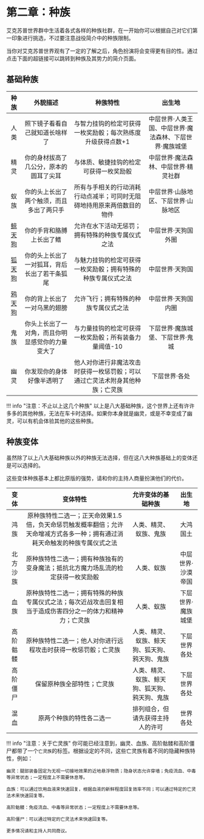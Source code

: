 # 第二章：种族

艾克苏普世界群中生活着各式各样的种族社群，在一开始你可以根据自己对它们第一印象进行挑选，不过要注意战役简介中的种族限制。

当你对艾克苏普世界观有了一定的了解之后，角色扮演将会变得更有目的性。通过点击下面的超链接可以跳转到种族及其势力的简介页面。

## 基础种族

种族|外貌描述|种族特性|出生地
:--:|:--:|:--:|:--:
人类|照下镜子看看自己就知道长啥样了|与智力挂钩的检定可获得一枚奖励骰；每次熟练度升级获得点数+1|中层世界·人类王国、中层世界·魔法森林、下层世界·魔族城堡
精灵|你的身材拔高了几公分，原本的圆耳了尖耳|与体质、敏捷挂钩的检定可获得一枚奖励骰|中层世界·魔法森林、中层世界·精灵社群
蚁族|你的头上长出了两个触须，而且多出了两只手|所有与手相关的行动消耗行动点减半；可同时无阻碍地持用原来两倍数目的物件|中层世界·山脉地区、下层世界·山脉地区
<a href="../../../settings/civilization/Tengu/gujira" target="_blank">鲸天狗</a>|你的手背和胳膊上长出了鳍|允许在水下活动无惩罚；拥有特殊的种族专属仪式之法|中层世界·天狗国外圈
<a href="../../../settings/civilization/Tengu/kitsune" target="_blank">狐天狗</a>|你的头上长出了一对狐耳，背后长出了若干条狐尾|与魅力挂钩的检定可获得一枚奖励骰；拥有特殊的种族专属仪式之法|中层世界·天狗国
<a href="../../../settings/civilization/Tengu/karasu" target="_blank">鸦天狗</a>|你的背上长出了一对乌黑的翅膀|允许飞行；拥有特殊的种族专属仪式之法|中层世界·天狗国内圈
鬼族|你头上长出了一对角，而且你明显感觉你的力量变大了|与力量挂钩的检定可获得一枚奖励骰；所有装备力量阈值-10|下层世界·魔族城堡、下层世界·鬼城
幽灵|你发现你的身体好像半透明了|他人对你进行非魔法攻击时获得一枚惩罚骰；可以通过亡灵法术附身其他种族；亡灵族|下层世界·各处

!!! info "注意：不止以上这几个种族"
    以上是八大基础种族，这个世界上还有许许多多的其他种族，无法在车卡时选择。如果你本身就是幽灵，或是不幸变成了幽灵，可以有机会体验其他的这些种族。

## 种族变体
虽然除了以上八大基础种族以外的种族无法选择，但在这八大种族基础上的变体还是可以选择的。

这些变体种族基本上都比原版的强势，请和你的主持人商量扮演他们的代价。

变体|变体特性|允许变体的基础种族|出生地
:--:|:--:|:--:|:--:
鸿族|原种族特性二选一；正天命效果1.5倍，负天命惩罚触发概率翻倍；允许天命增减方式各多一种；拥有通过消耗天命触发的种族专属仪式之法|人类、精灵、蚁族、鬼族|大鸿国土
北方沙族|原种族特性二选一；拥有种族独有的变身魔法；抵抗北方魔力场乱流的检定获得一枚奖励骰|人类、蚁族|中层世界·沙漠帝国
血族|原种族特性二选一；拥有特殊的种族专属仪式之法；每次近战攻击回复相当于造成伤害四分之一的体力和精神力；亡灵族|人类、蚁族|下层世界·魔族城堡
高阶骷髅|原种族特性二选一；他人对你进行远程攻击时获得一枚惩罚骰；亡灵族|人类、精灵、蚁族、鲸天狗、狐天狗、鸦天狗、鬼族|下层世界各处
高阶僵尸|保留原种族全部特性；亡灵族|人类、精灵、蚁族、鲸天狗、狐天狗、鸦天狗、鬼族|下层世界各处
混血|原两个种族的特性各二选一|排列组合，但请先获得主持人的许可|世界各处

!!! info "注意：关于亡灵族"
    你可能已经注意到，幽灵、血族、高阶骷髅和高阶僵尸都带了一个`亡灵族`的标签。根据设定的不同，这些亡灵族有着不同的隐藏种族特性，例如：

    幽灵：腿部装备固定为无视一切接地效果的近地悬浮物质；隐身状态允许穿墙；免疫流血、中毒等异常状态；一定程度上不需要休息等。

    血族：可以通过饮用血液来快速回复，根据血液的新鲜程度回复效率不同；可以通过特定的亡灵法术来快速回复等。

    高阶骷髅：免疫流血、中毒等异常状态；一定程度上不需要休息等。

    高阶僵尸：可以通过特定的亡灵法术来快速回复等。

    更多情况请和主持人共同商议。